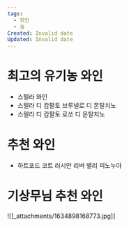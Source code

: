 ```yaml
---
tags:
  - 와인
  - 술
Created: Invalid date
Updated: Invalid date
---
```

# 최고의 유기농 와인
- 스텔라 와인
- 스텔라 디 캄팔토 브루넬로 디 몬탈치노
- 스텔라 디 캄팔토 로쏘 디 몬탈치노

# 추천 와인
- 하트포드 코트 러시안 리버 밸리 피노누아


# 기상무님 추천 와인
![[_attachments/1634898168773.jpg]]